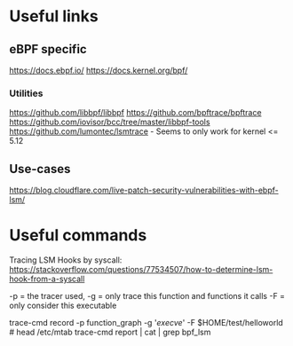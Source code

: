 # Useful links 

## eBPF specific
https://docs.ebpf.io/
https://docs.kernel.org/bpf/

### Utilities
https://github.com/libbpf/libbpf
https://github.com/bpftrace/bpftrace
https://github.com/iovisor/bcc/tree/master/libbpf-tools
https://github.com/lumontec/lsmtrace - Seems to only work for kernel <= 5.12

## Use-cases
https://blog.cloudflare.com/live-patch-security-vulnerabilities-with-ebpf-lsm/


# Useful commands
Tracing LSM Hooks by syscall:
https://stackoverflow.com/questions/77534507/how-to-determine-lsm-hook-from-a-syscall

-p = the tracer used, 
-g = only trace this function and functions it calls
-F = only consider this executable

trace-cmd record -p function_graph -g '*execve*' -F $HOME/test/helloworld # head /etc/mtab
trace-cmd report | cat | grep bpf_lsm
